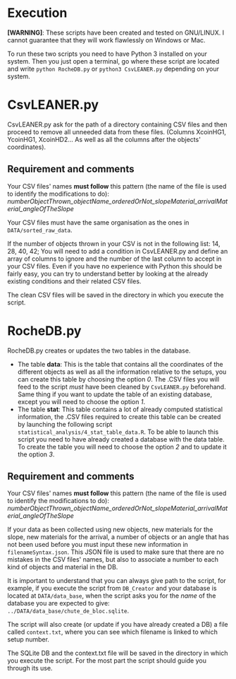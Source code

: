 # Execution
**[WARNING]**: These scripts have been created and tested on GNU/LINUX. I cannot guarantee that they will work flawlessly on Windows or Mac.

To run these two scripts you need to have Python 3 installed on your system.
Then you just open a terminal, go where these script are located and write ```python RocheDB.py``` or ```python3 CsvLEANER.py``` depending on your system.

# CsvLEANER.py

CsvLEANER.py ask for the path of a directory containing CSV files and then proceed to remove all unneeded data from these files.
(Columns XcoinHG1, YcoinHG1, XcoinHD2... As well as all the columns after the objects' coordinates).

## Requirement and comments
Your CSV files' names **must follow** this pattern (the name of the file is used to identify the modifications to do):
*numberObjectThrown_objectName_orderedOrNot_slopeMaterial_arrivalMaterial_angleOfTheSlope*

Your CSV files must have the same organisation as the ones in ```DATA/sorted_raw_data```.

If the number of objects thrown in your CSV is not in the following list: 14, 28, 40, 42; You will need to add a condition in CsvLEANER.py and define an array of columns to ignore and the number of the last column to accept in your CSV files.
Even if you have no experience with Python this should be fairly easy, you can try to understand better by looking at the already existing conditions and their related CSV files.

The clean CSV files will be saved in the directory in which you execute the script.

# RocheDB.py
RocheDB.py creates or updates the two tables in the database.
* The table **data**: This is the table that contains all the coordinates of the different objects as well as all the information relative to the setups, you can create this table by choosing the option *0*. 
The .CSV files you will feed to the script *must* have been cleaned by ```CsvLEANER.py``` beforehand.
Same thing if you want to update the table of an existing database, except you will need to choose the option *1*.
* The table **stat**: This table contains a lot of already computed statistical information, the .CSV files required to create this table can be created by launching the following script ```statistical_analysis/4_stat_table_data.R```.
To be able to launch this script you need to have already created a database with the data table.
To create the table you will need to choose the option *2* and to update it the option *3*.

## Requirement and comments
Your CSV files' names **must follow** this pattern (the name of the file is used to identify the modifications to do):
*numberObjectThrown_objectName_orderedOrNot_slopeMaterial_arrivalMaterial_angleOfTheSlope*

If your data as been collected using new objects, new materials for the slope, new materials for the arrival, a number of objects or an angle that has not been used before you must input these new information in ```filenameSyntax.json```. 
This JSON file is used to make sure that there are no mistakes in the CSV files' names, but also to associate a number to each kind of objects and material in the DB.

It is important to understand that you can always give path to the script, for example, if you execute the script from ```DB_Creator``` and your database is located at ```DATA/data_base```, when the script asks you for the *name* of the database you are expected to give: ```../DATA/data_base/chute_de_bloc.sqlite```.

The script will also create (or update if you have already created a DB) a file called ```context.txt```, where you can see which filename is linked to which setup number.

The SQLite DB and the context.txt file will be saved in the directory in which you execute the script.
For the most part the script should guide you through its use.